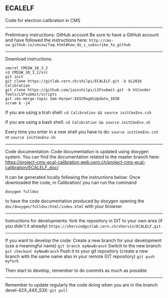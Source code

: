 ECALELF
----

Code for electron calibration in CMS


----
Preliminary instructions: GitHub account
Be sure to have a GitHub account and have followed the instructions here:
`http://cms-sw.github.io/cmssw/faq.html#how_do_i_subscribe_to_github`


----
Download instructions.

```
cmsrel CMSSW_10_3_2
cd CMSSW_10_3_2/src
git init
git clone https://gitlab.cern.ch/shilpi/ECALELF.git -b UL2016 Calibration
git clone https://github.com/jainshilpi/LSFsubmit.git -b htCondor Tools/LSFsubmit/scripts
git cms-merge-topic Sam-Harper:EGSCRegULUpdate_1030
scram b -j4

```


If you are using a tcsh shell:
`cd Calibration && source initCmsEnv.csh`

If you are using a bash shell:
`cd Calibration && source initCmsEnv.sh`

Every time you enter in a new shell you have to do:
`source initCmsEnv.csh`
or
`source initCmsEnv.sh`


-----
Code documentation:
Code documentation is updated using doxygen system.
You can find the documentation related to the master branch here:
https://project-cms-ecal-calibration.web.cern.ch/project-cms-ecal-calibration/ECALELF_doc/

It can be generated locally following the instructions below:
Once downloaded the code, in Calibration/ you can run the command

`doxygen fulldoc`

to have the code documentation produced by doxygen opening the `doc/doxygen/fulldoc/html/index.html` with your browser 


----
Instructions for developments:
fork the repository in GIT to your own area (if you didn't it already)
`https://shervin@gitlab.cern.ch/shervin/ECALELF.git`

----
If you want to develop the code:
Create a new branch for your development (use a meaningful name)
`git branch myNewBranch`
Switch to the new branch: `git checkout myNewBranch`
Push it to your git repository (create a new branch with the same name also in your remote GIT repository)
`git push myfork`

Then start to develop, remember to do commits as much as possible

----
Remember to update regularly the code doing when you are in the branch devel-42X_44X_53X:
`git pull`

